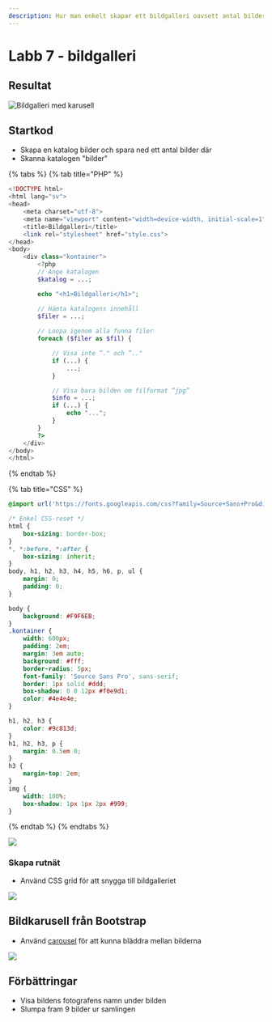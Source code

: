 ```yaml
---
description: Hur man enkelt skapar ett bildgalleri oavsett antal bilder
---
```


# Labb 7 - bildgalleri

## Resultat

![Bildgalleri med karusell](../.gitbook/assets/image%20%2865%29.png)

## Startkod

* Skapa en katalog bilder och spara ned ett antal bilder där
* Skanna katalogen "bilder"

{% tabs %}
{% tab title="PHP" %}
```php
<!DOCTYPE html>
<html lang="sv">
<head>
    <meta charset="utf-8">
    <meta name="viewport" content="width=device-width, initial-scale=1">
    <title>Bildgalleri</title>
    <link rel="stylesheet" href="style.css">
</head>
<body>
    <div class="kontainer">
        <?php
        // Ange katalogen
        $katalog = ...;

        echo "<h1>Bildgalleri</h1>";

        // Hämta katalogens innehåll
        $filer = ...;
        
        // Loopa igenom alla funna filer
        foreach ($filer as $fil) {

            // Visa inte ”." och ”.."
            if (...) {
                ...;
            }

            // Visa bara bilden om filformat ”jpg”
            $info = ...;
            if (...) {
                echo "...";
            }
        }
        ?>
    </div>
</body>
</html>
```
{% endtab %}

{% tab title="CSS" %}
```css
@import url('https://fonts.googleapis.com/css?family=Source+Sans+Pro&display=swap');

/* Enkel CSS-reset */
html {
    box-sizing: border-box;
}
*, *:before, *:after {
    box-sizing: inherit;
}
body, h1, h2, h3, h4, h5, h6, p, ul {
    margin: 0;
    padding: 0;
}

body {
    background: #F9F6EB;
}
.kontainer {
    width: 600px;
    padding: 2em;
    margin: 3em auto;
    background: #fff;
    border-radius: 5px;
    font-family: 'Source Sans Pro', sans-serif;
    border: 1px solid #ddd;
    box-shadow: 0 0 12px #f0e9d1;
    color: #4e4e4e;
}

h1, h2, h3 {
    color: #9c813d;
}
h1, h2, h3, p {
    margin: 0.5em 0;
}
h3 {
    margin-top: 2em;
}
img {
    width: 100%;
    box-shadow: 1px 1px 2px #999;
}
```
{% endtab %}
{% endtabs %}

![](../.gitbook/assets/image%20%2866%29.png)

### Skapa rutnät

* Använd CSS grid för att snygga till bildgalleriet

![](../.gitbook/assets/image%20%2864%29.png)

## Bildkarusell från Bootstrap

* Använd [carousel](https://getbootstrap.com/docs/4.5/components/carousel/) för att kunna bläddra mellan bilderna

![](../.gitbook/assets/image%20%2867%29.png)

## Förbättringar

* Visa bildens fotografens namn under bilden
* Slumpa fram 9 bilder ur samlingen

